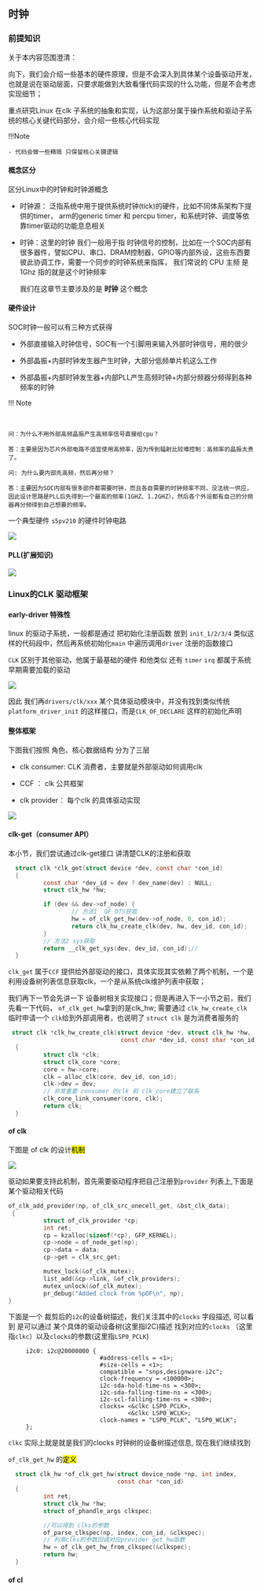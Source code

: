 ## 时钟

### 前提知识

关于本内容范围澄清：

向下，我们会介绍一些基本的硬件原理，但是不会深入到具体某个设备驱动开发，也就是说在驱动层面，只要求能做到大致看懂代码实现的什么功能，但是不会考虑实现细节；

重点研究Linux 在clk 子系统的抽象和实现，认为这部分属于操作系统和驱动子系统的核心关键代码部分，会介绍一些核心代码实现

!!!Note

    - 代码会做一些精简 只保留核心关键逻辑

#### 概念区分

区分Linux中的时钟和时钟源概念 

- 时钟源： 泛指系统中用于提供系统时钟(tick)的硬件，比如不同体系架构下提供的timer， arm的generic timer 和 percpu timer，和系统时钟、调度等依靠timer驱动的功能息息相关

- 时钟：这里的时钟 我们一般用于指 时钟信号的控制，比如在一个SOC内部有很多器件，譬如CPU、串口、DRAM控制器，GPIO等内部外设，这些东西要彼此协调工作，需要一个同步的时钟系统来指挥， 我们常说的 CPU 主频 是 1Ghz 指的就是这个时钟频率
  
  我们在这章节主要涉及的是 **时钟** 这个概念

#### 硬件设计

SOC时钟一般可以有三种方式获得

- 外部直接输入时钟信号，SOC有一个引脚用来输入外部时钟信号，用的很少

- 外部晶振+内部时钟发生器产生时钟，大部分低频单片机这么工作

- 外部晶振+内部时钟发生器+内部PLL产生高频时钟+内部分频器分频得到各种频率的时钟

!!! Note

       

    问：为什么不用外部高频晶振产生高频率信号直接给cpu？
    
    答：主要是因为芯片外部电路不适宜使用高频率，因为传到辐射比较难控制：高频率的晶振太贵了。
    
    问: 为什么要内部先高频，然后再分频？
    
    答：主要因为SOC内部有很多部件都需要时钟，而且各自需要的时钟频率不同，没法统一供应，
    因此设计思路是PLL后先得到一个最高的频率(1GHZ、1.2GHZ），然后各个外设都有自己的分频器再分频得到自己想要的频率。

一个典型硬件 `s5pv210` 的硬件时钟电路

![](./images/6.png)

#### PLL(扩展知识)

![](D:\02-code\Linux-book\docs\driver\images\5.png)

### Linux的CLK 驱动框架

#### early-driver 特殊性

 linux 的驱动子系统，一般都是通过 把初始化注册函数 放到  `init_1/2/3/4` 类似这样的代码段中，然后再系统初始化`main` 中遍历调用`driver` 注册的函数接口

`CLK`   区别于其他驱动，他属于最基础的硬件 和他类似 还有 `timer` `irq` 都属于系统早期需要加载的驱动 

![](./images/7.png)

因此 我们再`drivers/clk/xxx` 某个具体驱动模块中，并没有找到类似传统`platform_driver_init` 的这样接口，而是`CLK_OF_DECLARE` 这样的初始化声明

#### 整体框架

下图我们按照 角色、核心数据结构 分为了三层

- clk consumer:  CLK 消费者，主要就是外部驱动如何调用clk 

- CCF ： clk 公共框架

- clk provider： 每个clk 的具体驱动实现

![](./images/1.svg)

#### clk-get（consumer API）

本小节，我们尝试通过clk-get接口 讲清楚CLK的注册和获取

```c
  struct clk *clk_get(struct device *dev, const char *con_id)
  { 
          const char *dev_id = dev ? dev_name(dev) : NULL;
          struct clk_hw *hw;   

          if (dev && dev->of_node) {  
                  // 方法1  OF DTS获取  
                  hw = of_clk_get_hw(dev->of_node, 0, con_id);
                  return clk_hw_create_clk(dev, hw, dev_id, con_id);
          }                    
          // 方法2 sys获取  
          return __clk_get_sys(dev, dev_id, con_id);//  
  } 
```

`clk_get` 属于`CCF` 提供给外部驱动的接口，具体实现其实依赖了两个机制，一个是 利用设备树列表信息获取clk，一个是从系统clk维护列表中获取；

我们再下一节会先讲一下 设备树相关实现接口；但是再进入下一小节之前，我们先看一下代码， `of_clk_get_hw`拿到的是clk_hw; 需要通过 `clk_hw_create_clk` 临时申请一个 `clk`给到外部调用者，也说明了 `struct clk` 是为消费者服务的

```c
 struct clk *clk_hw_create_clk(struct device *dev, struct clk_hw *hw,
                                const char *dev_id, const char *con_id)
  {
          struct clk *clk;
          struct clk_core *core;
          core = hw->core;
          clk = alloc_clk(core, dev_id, con_id);
          clk->dev = dev;
          // 非常重要 consumer 的clk 和 clk_core建立了联系
          clk_core_link_consumer(core, clk);
          return clk;
  }
```

#### of  clk

下图是 of clk 的设计<mark>机制</mark>

![](./images/8.png)

驱动如果要支持此机制，首先需要驱动程序把自己注册到`provider` 列表上,下面是某个驱动相关代码

```c
of_clk_add_provider(np, of_clk_src_onecell_get, &bst_clk_data);
 {
          struct of_clk_provider *cp;
          int ret;
          cp = kzalloc(sizeof(*cp), GFP_KERNEL);
          cp->node = of_node_get(np);
          cp->data = data;
          cp->get = clk_src_get;

          mutex_lock(&of_clk_mutex);
          list_add(&cp->link, &of_clk_providers);
          mutex_unlock(&of_clk_mutex);
          pr_debug("Added clock from %pOF\n", np);
}
```

下面是一个 裁剪后的`i2c`的设备树描述，我们关注其中的`clocks` 字段描述,  可以看到 是可以通过 某个具体的驱动设备树(这里指I2C)描述 找到对应的`clocks` （这里指`clkc`）以及`clocks`的参数(这里指`LSP0_PCLK`) 

```
     i2c0: i2c@20000000 {
                          #address-cells = <1>;           
                          #size-cells = <1>;              
                          compatible = "snps,designware-i2c";
                          clock-frequency = <100000>;     
                          i2c-sda-hold-time-ns = <300>;   
                          i2c-sda-falling-time-ns = <300>;
                          i2c-scl-falling-time-ns = <300>;
                          clocks= <&clkc LSP0_PCLK>,      
                                  <&clkc LSP0_WCLK>;              
                          clock-names = "LSP0_PCLK", "LSP0_WCLK";
     };  
```

`clkc` 实际上就是就是我们的clocks 时钟树的设备树描述信息, 现在我们继续找到  

`of_clk_get_hw` 的<mark>定义</mark>

```c
  struct clk_hw *of_clk_get_hw(struct device_node *np, int index,
                               const char *con_id)             
  {
          int ret;             
          struct clk_hw *hw;   
          struct of_phandle_args clkspec; 

          //可以得到 clks的参数
          of_parse_clkspec(np, index, con_id, &clkspec);  
          // 利用clks的参数回调对应provider get_hw函数
          hw = of_clk_get_hw_from_clkspec(&clkspec);
          return hw;           
  } 
```

#### of cl
